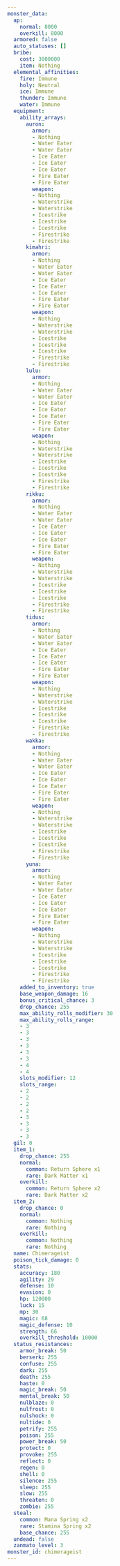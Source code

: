 ```yaml
---
monster_data:
  ap:
    normal: 8000
    overkill: 8000
  armored: false
  auto_statuses: []
  bribe:
    cost: 3000000
    item: Nothing
  elemental_affinities:
    fire: Immune
    holy: Neutral
    ice: Immune
    thunder: Immune
    water: Immune
  equipment:
    ability_arrays:
      auron:
        armor:
        - Nothing
        - Water Eater
        - Water Eater
        - Ice Eater
        - Ice Eater
        - Ice Eater
        - Fire Eater
        - Fire Eater
        weapon:
        - Nothing
        - Waterstrike
        - Waterstrike
        - Icestrike
        - Icestrike
        - Icestrike
        - Firestrike
        - Firestrike
      kimahri:
        armor:
        - Nothing
        - Water Eater
        - Water Eater
        - Ice Eater
        - Ice Eater
        - Ice Eater
        - Fire Eater
        - Fire Eater
        weapon:
        - Nothing
        - Waterstrike
        - Waterstrike
        - Icestrike
        - Icestrike
        - Icestrike
        - Firestrike
        - Firestrike
      lulu:
        armor:
        - Nothing
        - Water Eater
        - Water Eater
        - Ice Eater
        - Ice Eater
        - Ice Eater
        - Fire Eater
        - Fire Eater
        weapon:
        - Nothing
        - Waterstrike
        - Waterstrike
        - Icestrike
        - Icestrike
        - Icestrike
        - Firestrike
        - Firestrike
      rikku:
        armor:
        - Nothing
        - Water Eater
        - Water Eater
        - Ice Eater
        - Ice Eater
        - Ice Eater
        - Fire Eater
        - Fire Eater
        weapon:
        - Nothing
        - Waterstrike
        - Waterstrike
        - Icestrike
        - Icestrike
        - Icestrike
        - Firestrike
        - Firestrike
      tidus:
        armor:
        - Nothing
        - Water Eater
        - Water Eater
        - Ice Eater
        - Ice Eater
        - Ice Eater
        - Fire Eater
        - Fire Eater
        weapon:
        - Nothing
        - Waterstrike
        - Waterstrike
        - Icestrike
        - Icestrike
        - Icestrike
        - Firestrike
        - Firestrike
      wakka:
        armor:
        - Nothing
        - Water Eater
        - Water Eater
        - Ice Eater
        - Ice Eater
        - Ice Eater
        - Fire Eater
        - Fire Eater
        weapon:
        - Nothing
        - Waterstrike
        - Waterstrike
        - Icestrike
        - Icestrike
        - Icestrike
        - Firestrike
        - Firestrike
      yuna:
        armor:
        - Nothing
        - Water Eater
        - Water Eater
        - Ice Eater
        - Ice Eater
        - Ice Eater
        - Fire Eater
        - Fire Eater
        weapon:
        - Nothing
        - Waterstrike
        - Waterstrike
        - Icestrike
        - Icestrike
        - Icestrike
        - Firestrike
        - Firestrike
    added_to_inventory: true
    base_weapon_damage: 16
    bonus_critical_chance: 3
    drop_chance: 255
    max_ability_rolls_modifier: 30
    max_ability_rolls_range:
    - 3
    - 3
    - 3
    - 3
    - 3
    - 3
    - 4
    - 4
    slots_modifier: 12
    slots_range:
    - 2
    - 2
    - 2
    - 2
    - 3
    - 3
    - 3
    - 3
  gil: 0
  item_1:
    drop_chance: 255
    normal:
      common: Return Sphere x1
      rare: Dark Matter x1
    overkill:
      common: Return Sphere x2
      rare: Dark Matter x2
  item_2:
    drop_chance: 0
    normal:
      common: Nothing
      rare: Nothing
    overkill:
      common: Nothing
      rare: Nothing
  name: Chimerageist
  poison_tick_damage: 0
  stats:
    accuracy: 180
    agility: 29
    defense: 10
    evasion: 0
    hp: 120000
    luck: 15
    mp: 30
    magic: 68
    magic_defense: 10
    strength: 66
    overkill_threshold: 10000
  status_resistances:
    armor_break: 50
    berserk: 255
    confuse: 255
    dark: 255
    death: 255
    haste: 0
    magic_break: 50
    mental_break: 50
    nulblaze: 0
    nulfrost: 0
    nulshock: 0
    nultide: 0
    petrify: 255
    poison: 255
    power_break: 50
    protect: 0
    provoke: 255
    reflect: 0
    regen: 0
    shell: 0
    silence: 255
    sleep: 255
    slow: 255
    threaten: 0
    zombie: 255
  steal:
    common: Mana Spring x2
    rare: Stamina Spring x2
    base_chance: 255
  undead: false
  zanmato_level: 3
monster_id: chimerageist
---
```

